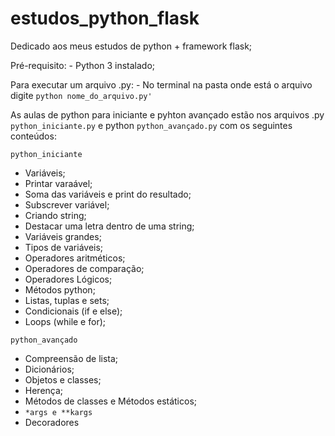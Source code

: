 # estudos_python_flask
Dedicado aos meus estudos de python + framework flask;

Pré-requisito:
    - Python 3 instalado;

Para executar um arquivo .py:
    - No terminal na pasta onde está o arquivo digite `python nome_do_arquivo.py'`

As aulas de python para iniciante e pyhton avançado estão nos arquivos .py `python_iniciante.py` e python `python_avançado.py` com os seguintes conteúdos:

`python_iniciante`
  - Variáveis;
  - Printar varaável;
  - Soma das variáveis e print do resultado;
  - Subscrever variável;
  - Criando string;
  - Destacar uma letra dentro de uma string;
  - Variáveis grandes;
  - Tipos de variáveis;
  - Operadores aritméticos;
  - Operadores de comparação;
  - Operadores Lógicos;
  - Métodos python;
  - Listas, tuplas e sets;
  - Condicionais (if e else);
  - Loops (while e for);

 `python_avançado`
  - Compreensão de lista;
  - Dicionários;
  - Objetos e classes;
  - Herença;
  - Métodos de classes e Métodos estáticos;
  - `*args e **kargs`
  - Decoradores
